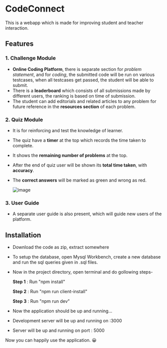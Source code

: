 # CodeConnect
This is a webapp which is made for improving student and teacher interaction.
</br>



## Features
### 1. Challenge Module
- **Online Coding Platform**, there is separate section for _problem statement_, and for _coding_, the submitted code will be run on various testcases, when all testcases get passed, the student will be able to submit.
- There is a **leaderboard** which consists of all submissions made by different users, the ranking is based on time of submission.
- The student can add editorials and related articles to any problem for future reference in the **resources section** of each problem.


### 2. Quiz Module
- It is for reinforcing and test the knowledge of learner.
- The quiz have a **timer** at the top which records the time taken to complete.
- It shows the **remaining number of problems** at the top.
- After the end of quiz user will be shown its **total time taken**, with **accuracy**.
- The **correct answers** will be marked as green and wrong as red.
  
  
  ![image](https://user-images.githubusercontent.com/47073403/143762941-c027c474-02b4-405e-af85-7a206a97d908.png)
    
### 3. User Guide
- A separate user guide is also present, which will guide new users of the platform.

## Installation
- Download the code as zip, extract somewhere
- To setup the database, open Mysql Workbench, create a new database and run the sql queries given in .sql files.
- Now in the project directory, open terminal and do gollowing steps-
    
    **Step 1** : Run "npm install"
    
    **Step 2** : Run "npm run client-install"
    
    **Step 3** : Run "npm run dev"

- Now the application should be up and running...
- Development server will be up and running on :3000 
- Server will be up and running on port : 5000

Now you can happily use the application. 😀
